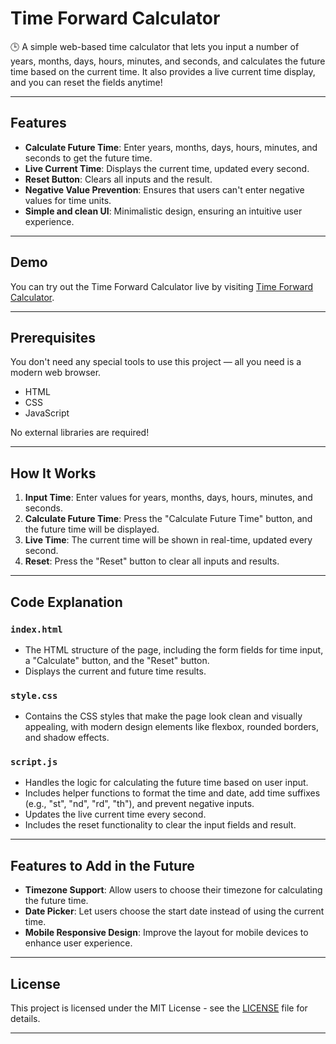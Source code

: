 # Time Forward Calculator

🕒 A simple web-based time calculator that lets you input a number of years, months, days, hours, minutes, and seconds, and calculates the future time based on the current time. It also provides a live current time display, and you can reset the fields anytime!

---

## Features

- **Calculate Future Time**: Enter years, months, days, hours, minutes, and seconds to get the future time.
- **Live Current Time**: Displays the current time, updated every second.
- **Reset Button**: Clears all inputs and the result.
- **Negative Value Prevention**: Ensures that users can't enter negative values for time units.
- **Simple and clean UI**: Minimalistic design, ensuring an intuitive user experience.

---

## Demo

You can try out the Time Forward Calculator live by visiting [Time Forward Calculator]([https://example.com](https://crescendofluffy.github.io/Time-Forward-Calculator/)).

---

## Prerequisites

You don't need any special tools to use this project — all you need is a modern web browser.

- HTML
- CSS
- JavaScript

No external libraries are required!

---

## How It Works

1. **Input Time**: Enter values for years, months, days, hours, minutes, and seconds.
2. **Calculate Future Time**: Press the "Calculate Future Time" button, and the future time will be displayed.
3. **Live Time**: The current time will be shown in real-time, updated every second.
4. **Reset**: Press the "Reset" button to clear all inputs and results.

---

## Code Explanation

### `index.html`
- The HTML structure of the page, including the form fields for time input, a "Calculate" button, and the "Reset" button.
- Displays the current and future time results.

### `style.css`
- Contains the CSS styles that make the page look clean and visually appealing, with modern design elements like flexbox, rounded borders, and shadow effects.

### `script.js`
- Handles the logic for calculating the future time based on user input.
- Includes helper functions to format the time and date, add time suffixes (e.g., "st", "nd", "rd", "th"), and prevent negative inputs.
- Updates the live current time every second.
- Includes the reset functionality to clear the input fields and result.

---

## Features to Add in the Future

- **Timezone Support**: Allow users to choose their timezone for calculating the future time.
- **Date Picker**: Let users choose the start date instead of using the current time.
- **Mobile Responsive Design**: Improve the layout for mobile devices to enhance user experience.

---

## License

This project is licensed under the MIT License - see the [LICENSE](LICENSE) file for details.

---
